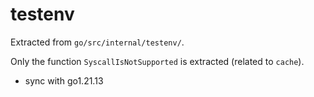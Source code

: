 # testenv

Extracted from `go/src/internal/testenv/`.

Only the function `SyscallIsNotSupported` is extracted (related to `cache`).

- sync with go1.21.13
